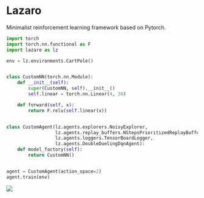 # Lazaro

Minimalist reinforcement learning framework based on Pytorch.

```python
import torch
import torch.nn.functional as F
import lazaro as lz

env = lz.environments.CartPole()


class CustomNN(torch.nn.Module):
    def __init__(self):
        super(CustomNN, self).__init__()
        self.linear = torch.nn.Linear(4, 30)

    def forward(self, x):
        return F.relu(self.linear(x))


class CustomAgent(lz.agents.explorers.NoisyExplorer,
                  lz.agents.replay_buffers.NStepsPrioritizedReplayBuffer,
                  lz.agents.loggers.TensorBoardLogger,
                  lz.agents.DoubleDuelingDqnAgent):
    def model_factory(self):
        return CustomNN()


agent = CustomAgent(action_space=2)
agent.train(env)

```

![](docs/cartpole.gif?style=center)
